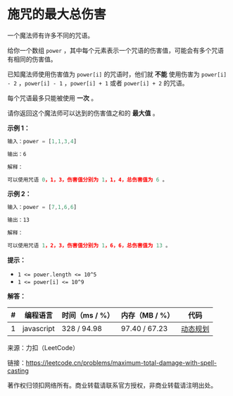 # 施咒的最大总伤害

一个魔法师有许多不同的咒语。

给你一个数组 `power` ，其中每个元素表示一个咒语的伤害值，可能会有多个咒语有相同的伤害值。

已知魔法师使用伤害值为 `power[i]` 的咒语时，他们就 **不能** 使用伤害为 `power[i] - 2` ，`power[i] - 1` ，`power[i] + 1` 或者 `power[i] + 2` 的咒语。

每个咒语最多只能被使用 **一次** 。

请你返回这个魔法师可以达到的伤害值之和的 **最大值** 。

**示例 1：**

``` javascript
输入：power = [1,1,3,4]

输出：6

解释：

可以使用咒语 0，1，3，伤害值分别为 1，1，4，总伤害值为 6 。
```

**示例 2：**

``` javascript
输入：power = [7,1,6,6]

输出：13

解释：

可以使用咒语 1，2，3，伤害值分别为 1，6，6，总伤害值为 13 。
```

**提示：**

- `1 <= power.length <= 10^5`
- `1 <= power[i] <= 10^9`

**解答：**

**#**|**编程语言**|**时间（ms / %）**|**内存（MB / %）**|**代码**
------|----------|-----------------|----------------|--------
1|javascript|328 / 94.98|97.40 / 67.23|[动态规划](./javascript/ac_v1.js)

来源：力扣（LeetCode）

链接：https://leetcode.cn/problems/maximum-total-damage-with-spell-casting

著作权归领扣网络所有。商业转载请联系官方授权，非商业转载请注明出处。
